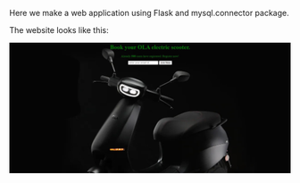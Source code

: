 Here we make a web application using Flask and mysql.connector package.

The website looks like this:

<img src="https://raw.githubusercontent.com/kavyajeetbora/my_sql_course/main/Section%2017%20-%20Building%20the%20web%20app/templates/home_page.JPG"/>
